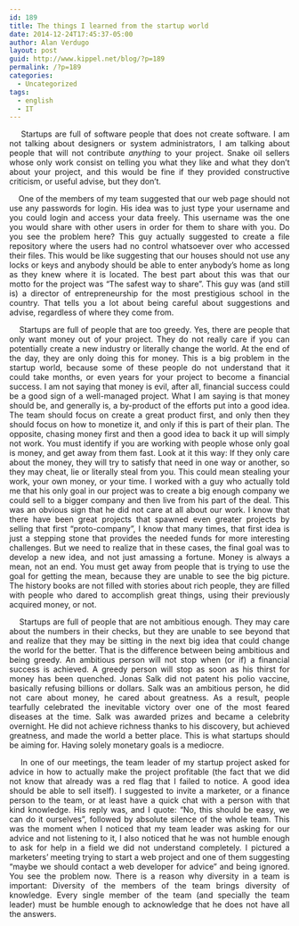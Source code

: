 ```yaml
---
id: 189
title: The things I learned from the startup world
date: 2014-12-24T17:45:37-05:00
author: Alan Verdugo
layout: post
guid: http://www.kippel.net/blog/?p=189
permalink: /?p=189
categories:
  - Uncategorized
tags:
  - english
  - IT
---
```

<p style="text-align: justify;">
      Startups are full of software people that does not create software. I am not talking about designers or system administrators, I am talking about people that will not contribute <em>anything</em> to your project. Snake oil sellers whose only work consist on telling you what they like and what they don&#8217;t about your project, and this would be fine if they provided constructive criticism, or useful advise, but they don&#8217;t.
</p>

<p style="text-align: justify;">
      One of the members of my team suggested that our web page should not use any passwords for login. His idea was to just type your username and you could login and access your data freely. This username was the one you would share with other users in order for them to share with you. Do you see the problem here? This guy actually suggested to create a file repository where the users had no control whatsoever over who accessed their files. This would be like suggesting that our houses should not use any locks or keys and anybody should be able to enter anybody&#8217;s home as long as they knew where it is located. The best part about this was that our motto for the project was &#8220;The safest way to share&#8221;. This guy was (and still is) a director of entrepreneurship for the most prestigious school in the country. That tells you a lot about being careful about suggestions and advise, regardless of where they come from.
</p>

<p style="text-align: justify;">
      Startups are full of people that are too greedy. Yes, there are people that only want money out of your project. They do not really care if you can potentially create a new industry or literally change the world. At the end of the day, they are only doing this for money. This is a big problem in the startup world, because some of these people do not understand that it could take months, or even years for your project to become a financial success. I am not saying that money is evil, after all, financial success could be a good sign of a well-managed project. What I am saying is that money should be, and generally is, a by-product of the efforts put into a good idea. The team should focus on create a great product first, and only then they should focus on how to monetize it, and only if this is part of their plan. The opposite, chasing money first and then a good idea to back it up will simply not work. You must identify if you are working with people whose only goal is money, and get away from them fast. Look at it this way: If they only care about the money, they will try to satisfy that need in one way or another, so they may cheat, lie or literally steal from you. This could mean stealing your work, your own money, or your time. I worked with a guy who actually told me that his only goal in our project was to create a big enough company we could sell to a bigger company and then live from his part of the deal. This was an obvious sign that he did not care at all about our work. I know that there have been great projects that spawned even greater projects by selling that first &#8220;proto-company&#8221;, I know that many times, that first idea is just a stepping stone that provides the needed funds for more interesting challenges. But we need to realize that in these cases, the final goal was to develop a new idea, and not just amassing a fortune. Money is always a mean, not an end. You must get away from people that is trying to use the goal for getting the mean, because they are unable to see the big picture. The history books are not filled with stories about rich people, they are filled with people who dared to accomplish great things, using their previously acquired money, or not.
</p>

<p style="text-align: justify;">
      Startups are full of people that are not ambitious enough. They may care about the numbers in their checks, but they are unable to see beyond that and realize that they may be sitting in the next big idea that could change the world for the better. That is the difference between being ambitious and being greedy. An ambitious person will not stop when (or if) a financial success is achieved. A greedy person will stop as soon as his thirst for money has been quenched. Jonas Salk did not patent his polio vaccine, basically refusing billions or dollars. Salk was an ambitious person, he did not care about money, he cared about greatness. As a result, people tearfully celebrated the inevitable victory over one of the most feared diseases at the time. Salk was awarded prizes and became a celebrity overnight. He did not achieve richness thanks to his discovery, but achieved greatness, and made the world a better place. This is what startups should be aiming for. Having solely monetary goals is a mediocre.
</p>

<p style="text-align: justify;">
      In one of our meetings, the team leader of my startup project asked for advice in how to actually make the project profitable (the fact that we did not know that already was a red flag that I failed to notice. A good idea should be able to sell itself). I suggested to invite a marketer, or a finance person to the team, or at least have a quick chat with a person with that kind knowledge. His reply was, and I quote: &#8220;No, this should be easy, we can do it ourselves&#8221;, followed by absolute silence of the whole team. This was the moment when I noticed that my team leader was asking for our advice and not listening to it, I also noticed that he was not humble enough to ask for help in a field we did not understand completely. I pictured a marketers&#8217; meeting trying to start a web project and one of them suggesting &#8220;maybe we should contact a web developer for advice&#8221; and being ignored. You see the problem now. There is a reason why diversity in a team is important: Diversity of the members of the team brings diversity of knowledge. Every single member of the team (and specially the team leader) must be humble enough to acknowledge that he does not have all the answers.
</p>